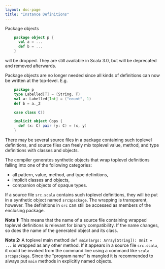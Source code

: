 ```yaml
---
layout: doc-page
title: "Instance Definitions"
---
```


Package objects
```scala
    package object p {
      val a = ...
      def b = ...
    }
```
will be dropped. They are still available in Scala 3.0, but will be deprecated and removed afterwards.

Package objects are no longer needed since all kinds of definitions can now be written at the top-level. E.g.
```scala
    package p
    type Labelled[T] = (String, T)
    val a: Labelled[Int] = ("count", 1)
    def b = a._2

    case class C()

    implicit object Cops {
      def (x: C) pair (y: C) = (x, y)
    }
```
There may be several source files in a package containing such toplevel definitions, and source files can freely mix toplevel value, method, and type definitions with classes and objects.

The compiler generates synthetic objects that wrap toplevel definitions falling into one of the following categories:

 - all pattern, value, method, and type definitions,
 - implicit classes and objects,
 - companion objects of opaque types.

If a source file `src.scala` contains such toplevel definitions, they will be put in a synthetic object named `src$package`. The wrapping is transparent, however. The definitions in `src` can still be accessed as members of the enclosing package.

**Note 1:** This means that the name of a source file containing wrapped toplevel definitions is relevant for binary compatibility. If the name changes, so does the name of the generated object and its class.

**Note 2:** A toplevel main method `def main(args: Array[String]): Unit = ...` is wrapped as any other method. If it appears
in a source file `src.scala`, it could be invoked from the command line using a command like `scala src$package`. Since the
"program name" is mangled it is recommended to always put `main` methods in explicitly named objects.
